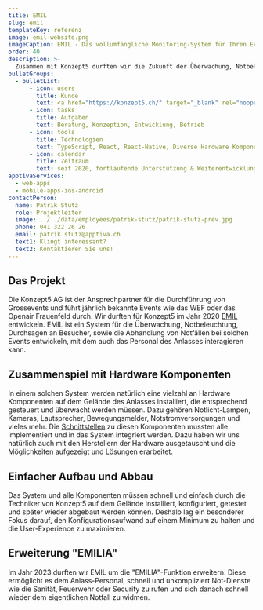 ```yaml
---
title: EMIL
slug: emil
templateKey: referenz
image: emil-website.png
imageCaption: EMIL - Das vollumfängliche Monitoring-System für Ihren Event
order: 40
description: >-
  Zusammen mit Konzept5 durften wir die Zukunft der Überwachung, Notbeleuchtung, Durchsagen sowie der Abhandlung von Notfällen bei Grossanlässen entwickeln.
bulletGroups:
  - bulletList:
      - icon: users
        title: Kunde
        text: <a href="https://konzept5.ch/" target="_blank" rel="noopener noreferrer">Konzept5 AG<a/>
      - icon: tasks
        title: Aufgaben
        text: Beratung, Konzeption, Entwicklung, Betrieb
      - icon: tools
        title: Technologien
        text: TypeScript, React, React-Native, Diverse Hardware Komponenten
      - icon: calendar
        title: Zeitraum
        text: seit 2020, fortlaufende Unterstützung & Weiterentwicklung
apptivaServices:
  - web-apps
  - mobile-apps-ios-android
contactPerson:
  name: Patrik Stutz
  role: Projektleiter
  image: ../../data/employees/patrik-stutz/patrik-stutz-prev.jpg
  phone: 041 322 26 26
  email: patrik.stutz@apptiva.ch
  text1: Klingt interessant?
  text2: Kontaktieren Sie uns!
---
```


## Das Projekt

Die Konzept5 AG ist der Ansprechpartner für die Durchführung von Grossevents und führt jährlich bekannte Events wie das WEF oder das Openair Frauenfeld durch. Wir durften für Konzept5 im Jahr 2020 [EMIL](https://emil-ag.ch/) entwickeln. EMIL ist ein System für die Überwachung, Notbeleuchtung, Durchsagen an Besucher, sowie die Abhandlung von Notfällen bei solchen Events entwickeln, mit dem auch das Personal des Anlasses interagieren kann.

## Zusammenspiel mit Hardware Komponenten

In einem solchen System werden natürlich eine vielzahl an Hardware Komponenten auf dem Gelände des Anlasses installiert, die entsprechend gesteuert und überwacht werden müssen. Dazu gehören Notlicht-Lampen, Kameras, Lautsprecher, Bewegungsmelder, Notstromversorgungen und vieles mehr. Die [Schnittstellen](/angebot/development/schnittstellen/) zu diesen Komponenten mussten alle implementiert und in das System integriert werden. Dazu haben wir uns natürlich auch mit den Herstellern der Hardware ausgetauscht und die Möglichkeiten aufgezeigt und Lösungen erarbeitet.

## Einfacher Aufbau und Abbau

Das System und alle Komponenten müssen schnell und einfach durch die Techniker von Konzept5 auf dem Gelände installiert, konfiguriert, getestet und später wieder abgebaut werden können. Deshalb lag ein besonderer Fokus darauf, den Konfigurationsaufwand auf einem Minimum zu halten und die User-Experience zu maximieren.

## Erweiterung "EMILIA"

Im Jahr 2023 durften wir EMIL um die "EMILIA"-Funktion erweitern. Diese ermöglicht es dem Anlass-Personal, schnell und unkompliziert Not-Dienste wie die Sanität, Feuerwehr oder Security zu rufen und sich danach schnell wieder dem eigentlichen Notfall zu widmen.
